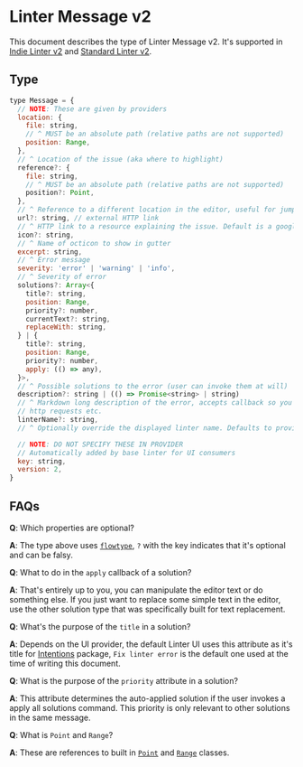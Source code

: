 # Linter Message v2

This document describes the type of Linter Message v2. It's supported in
[Indie Linter v2][] and [Standard Linter v2][].

## Type

```js
type Message = {
  // NOTE: These are given by providers
  location: {
    file: string,
    // ^ MUST be an absolute path (relative paths are not supported)
    position: Range,
  },
  // ^ Location of the issue (aka where to highlight)
  reference?: {
    file: string,
    // ^ MUST be an absolute path (relative paths are not supported)
    position?: Point,
  },
  // ^ Reference to a different location in the editor, useful for jumping to classes etc.
  url?: string, // external HTTP link
  // ^ HTTP link to a resource explaining the issue. Default is a google search
  icon?: string,
  // ^ Name of octicon to show in gutter
  excerpt: string,
  // ^ Error message
  severity: 'error' | 'warning' | 'info',
  // ^ Severity of error
  solutions?: Array<{
    title?: string,
    position: Range,
    priority?: number,
    currentText?: string,
    replaceWith: string,
  } | {
    title?: string,
    position: Range,
    priority?: number,
    apply: (() => any),
  }>,
  // ^ Possible solutions to the error (user can invoke them at will)
  description?: string | (() => Promise<string> | string)
  // ^ Markdown long description of the error, accepts callback so you can do
  // http requests etc.
  linterName?: string,
  // ^ Optionally override the displayed linter name. Defaults to provider name.

  // NOTE: DO NOT SPECIFY THESE IN PROVIDER
  // Automatically added by base linter for UI consumers
  key: string,
  version: 2,
}
```

## FAQs

**Q**: Which properties are optional?

**A**: The type above uses [`flowtype`][], `?` with the key
indicates that it's optional and can be falsy.

**Q**: What to do in the `apply` callback of a solution?

**A**: That's entirely up to you, you can manipulate the editor text or do
something else. If you just want to replace some simple text in the editor, use
the other solution type that was specifically built for text replacement.

**Q**: What's the purpose of the `title` in a solution?

**A**: Depends on the UI provider, the default Linter UI uses this attribute as
it's title for [Intentions][] package,
`Fix linter error` is the default one used at the time of writing this document.

**Q**: What is the purpose of the `priority` attribute in a solution?

**A**: This attribute determines the auto-applied solution if the user invokes a
apply all solutions command. This priority is only relevant to other solutions in
the same message.

**Q**: What is `Point` and `Range`?

**A**: These are references to built in [`Point`][] and [`Range`][] classes.

[Indie Linter v2]: indie-linter-v2.md
[Standard Linter v2]: standard-linter-v2.md
[`flowtype`]: https://flowtype.org/
[Intentions]: https://atom.io/packages/intentions
[`Point`]: https://atom.io/docs/api/latest/Point
[`Range`]: https://atom.io/docs/api/latest/Range
